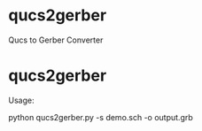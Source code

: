 # qucs2gerber
Qucs to Gerber Converter

<h1>qucs2gerber</h1>

Usage:

<p><bf>python qucs2gerber.py -s demo.sch -o output.grb</bf></p>
